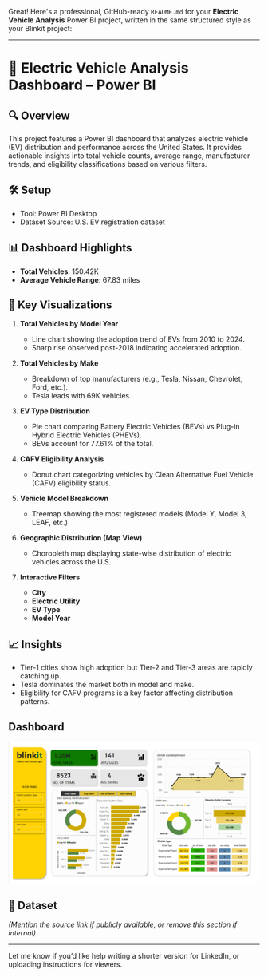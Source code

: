 Great! Here's a professional, GitHub-ready `README.md` for your **Electric Vehicle Analysis** Power BI project, written in the same structured style as your Blinkit project:

---

# 🚗 Electric Vehicle Analysis Dashboard – Power BI

## 🔍 Overview

This project features a Power BI dashboard that analyzes electric vehicle (EV) distribution and performance across the United States. It provides actionable insights into total vehicle counts, average range, manufacturer trends, and eligibility classifications based on various filters.

## 🛠 Setup

* Tool: Power BI Desktop
* Dataset Source: U.S. EV registration dataset 
## 📊 Dashboard Highlights

* **Total Vehicles**: 150.42K
* **Average Vehicle Range**: 67.83 miles

## 📌 Key Visualizations

1. **Total Vehicles by Model Year**

   * Line chart showing the adoption trend of EVs from 2010 to 2024.
   * Sharp rise observed post-2018 indicating accelerated adoption.

2. **Total Vehicles by Make**

   * Breakdown of top manufacturers (e.g., Tesla, Nissan, Chevrolet, Ford, etc.).
   * Tesla leads with 69K vehicles.

3. **EV Type Distribution**

   * Pie chart comparing Battery Electric Vehicles (BEVs) vs Plug-in Hybrid Electric Vehicles (PHEVs).
   * BEVs account for 77.61% of the total.

4. **CAFV Eligibility Analysis**

   * Donut chart categorizing vehicles by Clean Alternative Fuel Vehicle (CAFV) eligibility status.

5. **Vehicle Model Breakdown**

   * Treemap showing the most registered models (Model Y, Model 3, LEAF, etc.)

6. **Geographic Distribution (Map View)**

   * Choropleth map displaying state-wise distribution of electric vehicles across the U.S.

7. **Interactive Filters**

   * **City**
   * **Electric Utility**
   * **EV Type**
   * **Model Year**

## 📈 Insights

* Tier-1 cities show high adoption but Tier-2 and Tier-3 areas are rapidly catching up.
* Tesla dominates the market both in model and make.
* Eligibility for CAFV programs is a key factor affecting distribution patterns.

## Dashboard 
<p align="center">
    <img src="https://github.com/vishwa-desai12/Blinkit-sales-analysis--Power-BI-Dashboard/blob/main/blinkit-dashboard.png" alt="BlinkIt Dashboard"/>
</p>

## 🔗 Dataset

*(Mention the source link if publicly available, or remove this section if internal)*

---

Let me know if you’d like help writing a shorter version for LinkedIn, or uploading instructions for viewers.
